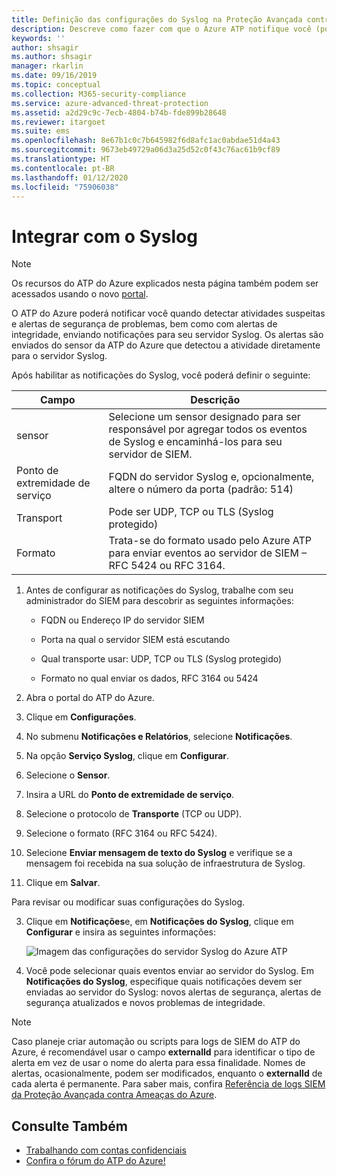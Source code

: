 ```yaml
---
title: Definição das configurações do Syslog na Proteção Avançada contra Ameaças do Azure | Microsoft Docs
description: Descreve como fazer com que o Azure ATP notifique você (por email ou pelo encaminhamento de eventos do Azure ATP) quando detectar atividades suspeitas
keywords: ''
author: shsagir
ms.author: shsagir
manager: rkarlin
ms.date: 09/16/2019
ms.topic: conceptual
ms.collection: M365-security-compliance
ms.service: azure-advanced-threat-protection
ms.assetid: a2d29c9c-7ecb-4804-b74b-fde899b28648
ms.reviewer: itargoet
ms.suite: ems
ms.openlocfilehash: 8e67b1c0c7b645982f6d8afc1ac0abdae51d4a43
ms.sourcegitcommit: 9673eb49729a06d3a25d52c0f43c76ac61b9cf89
ms.translationtype: HT
ms.contentlocale: pt-BR
ms.lasthandoff: 01/12/2020
ms.locfileid: "75906038"
---
```

# <a name="integrate-with-syslog"></a>Integrar com o Syslog

> [!NOTE]
> Os recursos do ATP do Azure explicados nesta página também podem ser acessados usando o novo [portal](https://portal.cloudappsecurity.com).

O ATP do Azure poderá notificar você quando detectar atividades suspeitas e alertas de segurança de problemas, bem como com alertas de integridade, enviando notificações para seu servidor Syslog. Os alertas são enviados do sensor da ATP do Azure que detectou a atividade diretamente para o servidor Syslog. 


Após habilitar as notificações do Syslog, você poderá definir o seguinte:

   |Campo|Descrição|
   |---------|---------------|
   |sensor|Selecione um sensor designado para ser responsável por agregar todos os eventos de Syslog e encaminhá-los para seu servidor de SIEM.|
   |Ponto de extremidade de serviço|FQDN do servidor Syslog e, opcionalmente, altere o número da porta (padrão: 514)|
   |Transport|Pode ser UDP, TCP ou TLS (Syslog protegido)|
   |Formato|Trata-se do formato usado pelo Azure ATP para enviar eventos ao servidor de SIEM – RFC 5424 ou RFC 3164.|

1. Antes de configurar as notificações do Syslog, trabalhe com seu administrador do SIEM para descobrir as seguintes informações:

   -   FQDN ou Endereço IP do servidor SIEM

   -   Porta na qual o servidor SIEM está escutando

   -   Qual transporte usar: UDP, TCP ou TLS (Syslog protegido)

   -   Formato no qual enviar os dados, RFC 3164 ou 5424

1. Abra o portal do ATP do Azure. 
2. Clique em **Configurações**.
3. No submenu **Notificações e Relatórios**, selecione **Notificações**. 
1. Na opção **Serviço Syslog**, clique em **Configurar**.
1. Selecione o **Sensor**. 
1. Insira a URL do **Ponto de extremidade de serviço**.
1. Selecione o protocolo de **Transporte** (TCP ou UDP). 
1. Selecione o formato (RFC 3164 ou RFC 5424). 
1. Selecione **Enviar mensagem de texto do Syslog** e verifique se a mensagem foi recebida na sua solução de infraestrutura de Syslog. 
1. Clique em **Salvar**. 

Para revisar ou modificar suas configurações do Syslog.  

3. Clique em **Notificações**e, em **Notificações do Syslog**, clique em **Configurar** e insira as seguintes informações:

   ![Imagem das configurações do servidor Syslog do Azure ATP](media/atp-syslog.png)

4. Você pode selecionar quais eventos enviar ao servidor do Syslog. Em **Notificações do Syslog**, especifique quais notificações devem ser enviadas ao servidor do Syslog: novos alertas de segurança, alertas de segurança atualizados e novos problemas de integridade.

> [!NOTE]
> Caso planeje criar automação ou scripts para logs de SIEM do ATP do Azure, é recomendável usar o campo **externalId** para identificar o tipo de alerta em vez de usar o nome do alerta para essa finalidade. Nomes de alertas, ocasionalmente, podem ser modificados, enquanto o **externalId** de cada alerta é permanente. Para saber mais, confira [Referência de logs SIEM da Proteção Avançada contra Ameaças do Azure](cef-format-sa.md). 


## <a name="see-also"></a>Consulte Também

- [Trabalhando com contas confidenciais](sensitive-accounts.md)
- [Confira o fórum do ATP do Azure!](https://aka.ms/azureatpcommunity)
